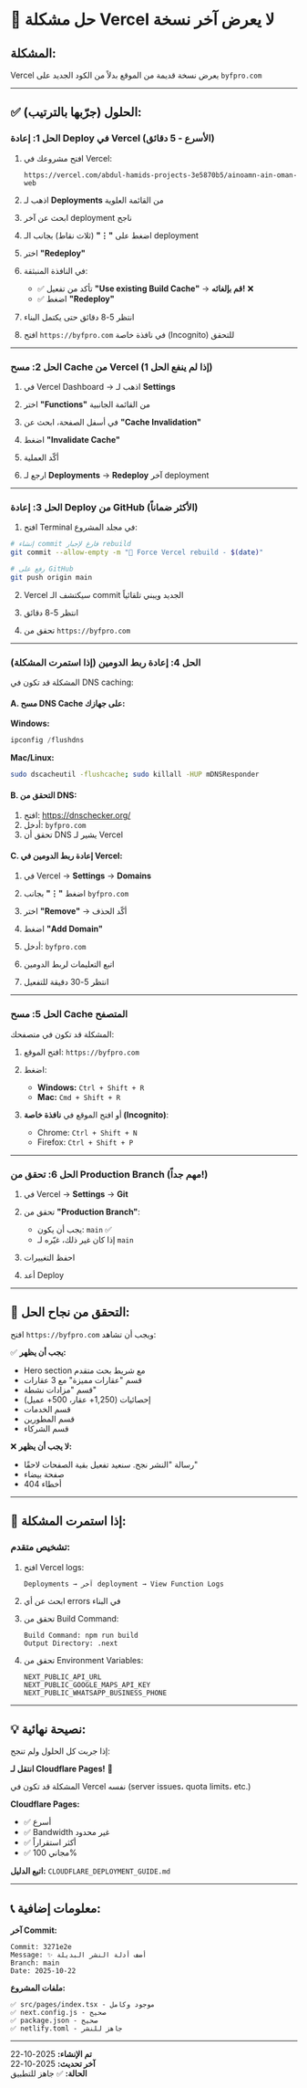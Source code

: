 # 🔧 حل مشكلة Vercel لا يعرض آخر نسخة

## المشكلة:
Vercel يعرض نسخة قديمة من الموقع بدلاً من الكود الجديد على `byfpro.com`

---

## ✅ الحلول (جرّبها بالترتيب):

### **الحل 1: إعادة Deploy في Vercel (الأسرع - 5 دقائق)**

1. افتح مشروعك في Vercel:
   ```
   https://vercel.com/abdul-hamids-projects-3e5870b5/ainoamn-ain-oman-web
   ```

2. اذهب لـ **Deployments** من القائمة العلوية

3. ابحث عن آخر deployment ناجح

4. اضغط على **"⋮"** (ثلاث نقاط) بجانب الـ deployment

5. اختر **"Redeploy"**

6. في النافذة المنبثقة:
   - ✅ تأكد من تفعيل **"Use existing Build Cache"** → **قم بإلغائه!** ❌
   - ✅ اضغط **"Redeploy"**

7. انتظر 5-8 دقائق حتى يكتمل البناء

8. افتح `https://byfpro.com` في نافذة خاصة (Incognito) للتحقق

---

### **الحل 2: مسح Cache من Vercel (إذا لم ينفع الحل 1)**

1. في Vercel Dashboard → اذهب لـ **Settings**

2. اختر **"Functions"** من القائمة الجانبية

3. في أسفل الصفحة، ابحث عن **"Cache Invalidation"**

4. اضغط **"Invalidate Cache"**

5. أكّد العملية

6. ارجع لـ **Deployments** → **Redeploy** آخر deployment

---

### **الحل 3: إعادة Deploy من GitHub (الأكثر ضماناً)**

1. افتح Terminal في مجلد المشروع:

```bash
# إنشاء commit فارغ لإجبار rebuild
git commit --allow-empty -m "🔄 Force Vercel rebuild - $(date)"

# رفع على GitHub
git push origin main
```

2. Vercel سيكتشف الـ commit الجديد ويبني تلقائياً

3. انتظر 5-8 دقائق

4. تحقق من `https://byfpro.com`

---

### **الحل 4: إعادة ربط الدومين (إذا استمرت المشكلة)**

المشكلة قد تكون في DNS caching:

#### **A. مسح DNS Cache على جهازك:**

**Windows:**
```powershell
ipconfig /flushdns
```

**Mac/Linux:**
```bash
sudo dscacheutil -flushcache; sudo killall -HUP mDNSResponder
```

#### **B. التحقق من DNS:**

1. افتح: https://dnschecker.org/
2. أدخل: `byfpro.com`
3. تحقق أن DNS يشير لـ Vercel

#### **C. إعادة ربط الدومين في Vercel:**

1. في Vercel → **Settings** → **Domains**

2. اضغط **"⋮"** بجانب `byfpro.com`

3. اختر **"Remove"** → أكّد الحذف

4. اضغط **"Add Domain"**

5. أدخل: `byfpro.com`

6. اتبع التعليمات لربط الدومين

7. انتظر 5-30 دقيقة للتفعيل

---

### **الحل 5: مسح Cache المتصفح**

المشكلة قد تكون في متصفحك:

1. افتح الموقع: `https://byfpro.com`

2. اضغط:
   - **Windows:** `Ctrl + Shift + R`
   - **Mac:** `Cmd + Shift + R`

3. أو افتح الموقع في **نافذة خاصة (Incognito)**:
   - Chrome: `Ctrl + Shift + N`
   - Firefox: `Ctrl + Shift + P`

---

### **الحل 6: تحقق من Production Branch (مهم جداً!)**

1. في Vercel → **Settings** → **Git**

2. تحقق من **"Production Branch"**:
   - يجب أن يكون: `main` ✅
   - إذا كان غير ذلك، غيّره لـ `main`

3. احفظ التغييرات

4. أعد Deploy

---

## 🎯 التحقق من نجاح الحل:

افتح `https://byfpro.com` ويجب أن تشاهد:

✅ **يجب أن يظهر:**
- Hero section مع شريط بحث متقدم
- قسم "عقارات مميزة" مع 3 عقارات
- قسم "مزادات نشطة"
- إحصائيات (1,250+ عقار، 500+ عميل)
- قسم الخدمات
- قسم المطورين
- قسم الشركاء

❌ **لا يجب أن يظهر:**
- رسالة "النشر نجح. سنعيد تفعيل بقية الصفحات لاحقًا"
- صفحة بيضاء
- أخطاء 404

---

## 🐛 إذا استمرت المشكلة:

### **تشخيص متقدم:**

1. افتح Vercel logs:
   ```
   Deployments → آخر deployment → View Function Logs
   ```

2. ابحث عن أي errors في البناء

3. تحقق من Build Command:
   ```
   Build Command: npm run build
   Output Directory: .next
   ```

4. تحقق من Environment Variables:
   ```
   NEXT_PUBLIC_API_URL
   NEXT_PUBLIC_GOOGLE_MAPS_API_KEY
   NEXT_PUBLIC_WHATSAPP_BUSINESS_PHONE
   ```

---

## 💡 نصيحة نهائية:

إذا جربت كل الحلول ولم تنجح:

**انتقل لـ Cloudflare Pages!** 🚀

المشكلة قد تكون في Vercel نفسه (server issues، quota limits، etc.)

**Cloudflare Pages:**
- ✅ أسرع
- ✅ Bandwidth غير محدود
- ✅ أكثر استقراراً
- ✅ مجاني 100%

**اتبع الدليل:** `CLOUDFLARE_DEPLOYMENT_GUIDE.md`

---

## 📞 معلومات إضافية:

**آخر Commit:**
```
Commit: 3271e2e
Message: ✨ أضف أدلة النشر البديلة
Branch: main
Date: 2025-10-22
```

**ملفات المشروع:**
```
✅ src/pages/index.tsx - موجود وكامل
✅ next.config.js - صحيح
✅ package.json - صحيح
✅ netlify.toml - جاهز للنشر
```

---

**تم الإنشاء:** 2025-10-22  
**آخر تحديث:** 2025-10-22  
**الحالة:** ✅ جاهز للتطبيق


